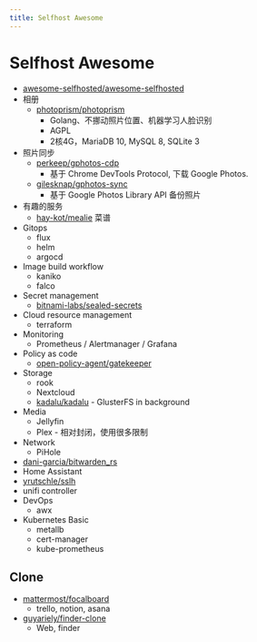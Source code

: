 ```yaml
---
title: Selfhost Awesome
---
```


# Selfhost Awesome
* [awesome-selfhosted/awesome-selfhosted](https://github.com/awesome-selfhosted/awesome-selfhosted)
* 相册
  * [photoprism/photoprism](https://github.com/photoprism/photoprism)
    * Golang、不挪动照片位置、机器学习人脸识别
    * AGPL
    * 2核4G，MariaDB 10, MySQL 8, SQLite 3
* 照片同步
  * [perkeep/gphotos-cdp](https://github.com/perkeep/gphotos-cdp)
    * 基于 Chrome DevTools Protocol, 下载 Google Photos.
  * [gilesknap/gphotos-sync](https://github.com/gilesknap/gphotos-sync)
    * 基于 Google Photos Library API 备份照片
* 有趣的服务
  * [hay-kot/mealie](https://github.com/hay-kot/mealie) 菜谱
* Gitops
  * flux
  * helm
  * argocd
* Image build workflow
  * kaniko
  * falco
* Secret management
  * [bitnami-labs/sealed-secrets](https://github.com/bitnami-labs/sealed-secrets)
* Cloud resource management
  * terraform
* ⁠Monitoring
  * Prometheus / Alertmanager / Grafana
* Policy as code
  * [open-policy-agent/gatekeeper](https://github.com/open-policy-agent/gatekeeper)
* ⁠Storage
  * rook
  * Nextcloud
  * [kadalu/kadalu](https://github.com/kadalu/kadalu) - GlusterFS in background
* Media
  * Jellyfin
  * Plex - 相对封闭，使用很多限制
* Network
  * PiHole
* [dani-garcia/bitwarden_rs](https://github.com/dani-garcia/bitwarden_rs)
* Home Assistant
* [yrutschle/sslh](https://github.com/yrutschle/sslh)
* unifi controller
* DevOps
  * awx
* Kubernetes Basic
  * metallb
  * cert-manager
  * kube-prometheus

## Clone
- [mattermost/focalboard](https://github.com/mattermost/focalboard)
  - trello, notion, asana
- [guyariely/finder-clone](https://github.com/guyariely/finder-clone)
  - Web, finder
